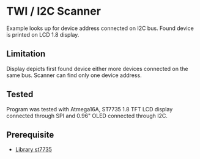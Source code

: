 # TWI / I2C Scanner
Example looks up for device address connected on I2C bus. Found device is printed on LCD 1.8 display.
## Limitation
Display depicts first found device either more devices connected on the same bus. Scanner can find only one device address.
## Tested
Program was tested with Atmega16A, ST7735 1.8 TFT LCD display connected through SPI and 0.96" OLED connected through I2C.
## Prerequisite
- [Library st7735](https://github.com/Matiasus/ST7735)
